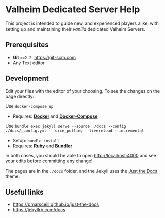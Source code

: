 # Valheim Dedicated Server Help
This project is intended to guide new, and experienced players alike, with setting up and maintaining their *vanilla* dedicated Valheim Servers.


## Prerequisites
- **Git** `>=2.2`: https://git-scm.com
- Any Text editor


## Development
Edit your files with the editor of your choosing. To see the changes on the page directly:

Use `docker-compose up`
- Requires: **[Docker](https://docs.docker.com/engine/install)** and **[Docker-Compose](https://docs.docker.com/compose/install)**

Use `bundle exec jekyll serve --source ./docs --config ./docs/_config.yml --force_polling --livereload --incremental`
- Setup: `bundle install`
- Requires: **[Ruby](https://www.ruby-lang.org/en/downloads)** and **[Bundler](https://bundler.io)**

In both cases, you should be able to open [http://localhost:4000](http://localhost:4000) and see your
edits before committing any change!

The pages are in the `./docs` folder, and the Jekyll uses the [Just the Docs](https://github.com/pmarsceill/just-the-docs) theme.


## Useful links
- https://pmarsceill.github.io/just-the-docs
- https://jekyllrb.com/docs